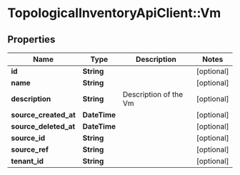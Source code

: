 # TopologicalInventoryApiClient::Vm

## Properties
Name | Type | Description | Notes
------------ | ------------- | ------------- | -------------
**id** | **String** |  | [optional] 
**name** | **String** |  | [optional] 
**description** | **String** | Description of the Vm | [optional] 
**source_created_at** | **DateTime** |  | [optional] 
**source_deleted_at** | **DateTime** |  | [optional] 
**source_id** | **String** |  | [optional] 
**source_ref** | **String** |  | [optional] 
**tenant_id** | **String** |  | [optional] 


